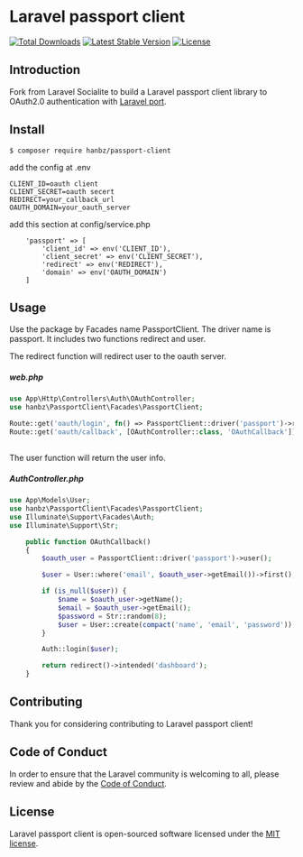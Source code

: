 
# Laravel passport client

<p>
<a href="https://packagist.org/packages/hanbz/passport-client"><img src="https://img.shields.io/packagist/dt/hanbz/passport-client" alt="Total Downloads"></a>
<a href="https://packagist.org/packages/hanbz/passport-client"><img src="https://img.shields.io/packagist/v/hanbz/passport-client" alt="Latest Stable Version"></a>
<a href="https://packagist.org/packages/hanbz/passport-client"><img src="https://img.shields.io/packagist/l/hanbz/passport-client" alt="License"></a>
</p>

## Introduction

Fork from Laravel Socialite to build a Laravel passport client library to OAuth2.0 authentication with [Laravel port](https://github.com/laravel/passport).

## Install
```
$ composer require hanbz/passport-client
```

add the config at .env
```
CLIENT_ID=oauth client
CLIENT_SECRET=oauth secert
REDIRECT=your_callback_url
OAUTH_DOMAIN=your_oauth_server
```

add this section at config/service.php
```
    'passport' => [
        'client_id' => env('CLIENT_ID'),
        'client_secret' => env('CLIENT_SECRET'),
        'redirect' => env('REDIRECT'),
        'domain' => env('OAUTH_DOMAIN')
    ]
```

## Usage

Use the package by Facades name PassportClient. The driver name is passport. It includes two functions redirect and user.

The redirect function will redirect user to the oauth server. 

##### web.php
```php
use App\Http\Controllers\Auth\OAuthController;
use hanbz\PassportClient\Facades\PassportClient;

Route::get('oauth/login', fn() => PassportClient::driver('passport')->redirect())->name('oauth.login');
Route::get('oauth/callback', [OAuthController::class, 'OAuthCallback']);
```
## 

The user function will return the user info.

##### AuthController.php
```php
use App\Models\User;
use hanbz\PassportClient\Facades\PassportClient;
use Illuminate\Support\Facades\Auth;
use Illuminate\Support\Str;

    public function OAuthCallback()
    {
        $oauth_user = PassportClient::driver('passport')->user();

        $user = User::where('email', $oauth_user->getEmail())->first();

        if (is_null($user)) {
            $name = $oauth_user->getName();
            $email = $oauth_user->getEmail();
            $password = Str::random(8);
            $user = User::create(compact('name', 'email', 'password'));
        }

        Auth::login($user);

        return redirect()->intended('dashboard');
    }
```  

## Contributing

Thank you for considering contributing to Laravel passport client!

## Code of Conduct

In order to ensure that the Laravel community is welcoming to all, please review and abide by the [Code of Conduct](https://laravel.com/docs/contributions#code-of-conduct).

## License

Laravel passport client is open-sourced software licensed under the [MIT license](LICENSE.md).
